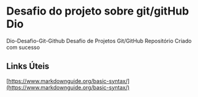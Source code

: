 # Desafio do projeto sobre  git/gitHub Dio
 Dio-Desafio-Git-Github
Desafio de Projetos Git/GitHub
Repositório Criado com sucesso 
## Links Úteis
[https://www.markdownguide.org/basic-syntax/](https://www.markdownguide.org/basic-syntax/)
